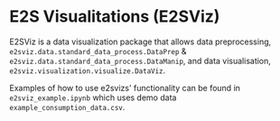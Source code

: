 # E2S Visualitations (E2SViz)

E2SViz is a data visualization package that allows data preprocessing, `e2sviz.data.standard_data_process.DataPrep` & `e2sviz.data.standard_data_process.DataManip`, and data visualisation, `e2sviz.visualization.visualize.DataViz`.

Examples of how to use e2svizs' functionality can be found in `e2sviz_example.ipynb` which uses demo data `example_consumption_data.csv`.
